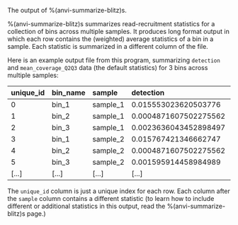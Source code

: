 The output of %(anvi-summarize-blitz)s.

%(anvi-summarize-blitz)s summarizes read-recruitment statistics for a collection of bins across multiple samples. It produces long format output in which each row contains the (weighted) average statistics of a bin in a sample. Each statistic is summarized in a different column of the file.

Here is an example output file from this program, summarizing `detection` and `mean_coverage_Q2Q3` data (the default statistics) for 3 bins across multiple samples:

unique_id | bin_name | sample | detection | mean_coverage_Q2Q3
|:---|:---|:---|:---|:---|
0 | bin_1 | sample_1 | 0.015553023620503776 | 1.0272713907674214
1 | bin_2 | sample_1 | 0.0004871607502275562 | 0.0
2 | bin_3 | sample_1 | 0.0023636043452898497 | 0.0
3 | bin_1 | sample_2 | 0.015767421346662747 | 1.1101759286484367
4 | bin_2 | sample_2 | 0.0004871607502275562 | 0.0
5 | bin_3 | sample_2 | 0.001595914458984989 | 0.0
[...] | [...] |[...] |[...] |[...]

The `unique_id` column is just a unique index for each row. Each column after the `sample` column contains a different statistic (to learn how to include different or additional statistics in this output, read the %(anvi-summarize-blitz)s page.)
